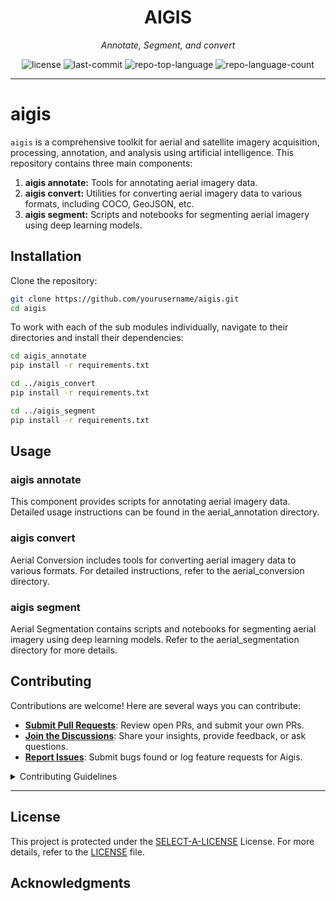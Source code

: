 <p align="center">
    <h1 align="center">AIGIS</h1>
</p>
<p align="center">
    <em>Annotate, Segment, and convert </em>
</p>
<p align="center">
	<img src="https://img.shields.io/github/license/Sydney-Informatics-Hub/aigis?style=flat&color=0080ff" alt="license">
	<img src="https://img.shields.io/github/last-commit/Sydney-Informatics-Hub/aigis?style=flat&color=0080ff" alt="last-commit">
	<img src="https://img.shields.io/github/languages/top/Sydney-Informatics-Hub/aigis?style=flat&color=0080ff" alt="repo-top-language">
	<img src="https://img.shields.io/github/languages/count/Sydney-Informatics-Hub/aigis?style=flat&color=0080ff" alt="repo-language-count">
<p>
<p align="center">
	</p>
<hr>

# aigis

`aigis` is a comprehensive toolkit for aerial and satellite imagery acquisition, processing, annotation, and analysis using artificial intelligence. This repository contains three main components:

1. **aigis annotate:** Tools for annotating aerial imagery data.
2. **aigis convert:** Utilities for converting aerial imagery data to various formats, including COCO, GeoJSON, etc.
3. **aigis segment:** Scripts and notebooks for segmenting aerial imagery using deep learning models.

## Installation

Clone the repository:

```bash
git clone https://github.com/yourusername/aigis.git
cd aigis
```

To work with each of the sub modules individually, navigate to their directories and install their dependencies:

```bash
cd aigis_annotate
pip install -r requirements.txt
```

```bash
cd ../aigis_convert
pip install -r requirements.txt
```

```bash
cd ../aigis_segment
pip install -r requirements.txt
```

## Usage

### aigis annotate
This component provides scripts for annotating aerial imagery data. Detailed usage instructions can be found in the aerial_annotation directory.

### aigis convert
Aerial Conversion includes tools for converting aerial imagery data to various formats. For detailed instructions, refer to the aerial_conversion directory.

### aigis segment
Aerial Segmentation contains scripts and notebooks for segmenting aerial imagery using deep learning models. Refer to the aerial_segmentation directory for more details.

##  Contributing

Contributions are welcome! Here are several ways you can contribute:

- **[Submit Pull Requests](https://github/Sydney-Informatics-Hub/aigis/blob/main/CONTRIBUTING.md)**: Review open PRs, and submit your own PRs.
- **[Join the Discussions](https://github/Sydney-Informatics-Hub/aigis/discussions)**: Share your insights, provide feedback, or ask questions.
- **[Report Issues](https://github/Sydney-Informatics-Hub/aigis/issues)**: Submit bugs found or log feature requests for Aigis.

<details closed>
    <summary>Contributing Guidelines</summary>

1. **Fork the Repository**: Start by forking the project repository to your GitHub account.
2. **Clone Locally**: Clone the forked repository to your local machine using a Git client.
   ```sh
   git clone https://github.com/Sydney-Informatics-Hub/aigis
   ```
3. **Create a New Branch**: Always work on a new branch, giving it a descriptive name.
   ```sh
   git checkout -b new-feature-x
   ```
4. **Make Your Changes**: Develop and test your changes locally.
5. **Commit Your Changes**: Commit with a clear message describing your updates.
   ```sh
   git commit -m 'Implemented new feature x.'
   ```
6. **Push to GitHub**: Push the changes to your forked repository.
   ```sh
   git push origin new-feature-x
   ```
7. **Submit a Pull Request**: Create a PR against the original project repository. Clearly describe the changes and their motivations.

Once your PR is reviewed and approved, it will be merged into the main branch.

</details>

---

##  License

This project is protected under the [SELECT-A-LICENSE](https://choosealicense.com/licenses) License. For more details, refer to the [LICENSE](https://choosealicense.com/licenses/) file.


##  Acknowledgments
